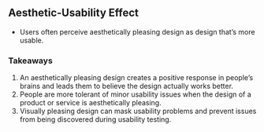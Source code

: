 ## Aesthetic-Usability Effect

- Users often perceive aesthetically pleasing design as design that’s more usable.

### Takeaways
1. An aesthetically pleasing design creates a positive response in people’s brains and leads them to believe the design actually works better.
2. People are more tolerant of minor usability issues when the design of a product or service is aesthetically pleasing.
3. Visually pleasing design can mask usability problems and prevent issues from being discovered during usability testing.
